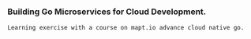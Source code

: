### Building Go Microservices for Cloud Development.
``` Learning exercise with a course on mapt.io advance cloud native go. ```
